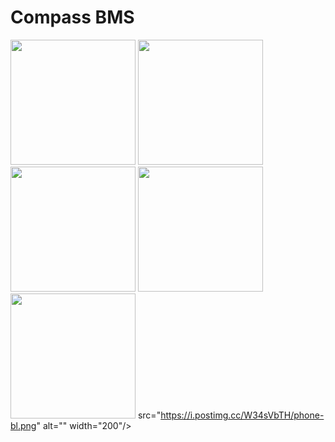 # Compass BMS

<img src="https://i.postimg.cc/g2vzqTgN/phone-1.png" alt="" width="200"/> <img src="https://i.postimg.cc/52c9zVSX/phone-2.png" alt="" width="200"/> <img src="https://i.postimg.cc/3J0JWRmM/phone-4.png" alt="" width="200"/> <img src="https://i.postimg.cc/Zq4TfxgZ/phone-5.png" alt="" width="200"/><img src="https://i.postimg.cc/q7wpWCVK/phone-6.png" alt="" width="200"/> src="https://i.postimg.cc/W34sVbTH/phone-bl.png" alt="" width="200"/>

